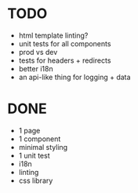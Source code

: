 # TODO

- html template linting?
- unit tests for all components
- prod vs dev
- tests for headers + redirects
- better i18n
- an api-like thing for logging + data

# DONE

- 1 page
- 1 component
- minimal styling
- 1 unit test
- i18n
- linting
- css library
